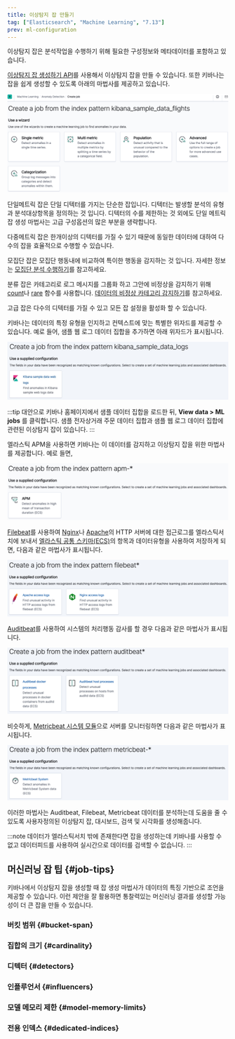 ```yaml
---
title: 이상탐지 잡 만들기
tag: ["Elasticsearch", "Machine Learning", "7.13"]
prev: ml-configuration
---
```


이상탐지 잡은 분석작업을 수행하기 위해 필요한 구성정보와 메타데이터를 포함하고 있습니다.

[이상탐지 잡 생성하기 API](ml-put-job.md)를 사용해서 이상탐지 잡을 만들 수 있습니다.
또한 키바나는 잡을 쉽게 생성할 수 있도록 아래의 마법사를 제공하고 있습니다.

![ml-create-job.jpeg](./images/ml-create-job.jpeg)

단일메트릭 잡은 단일 디텍터를 가지는 단순한 잡입니다.
디텍터는 발생할 분석의 유형과 분석대상항목을 정의하는 것 입니다.
디텍터의 수를 제한하는 것 외에도 단일 메트릭 잡 생성 마법사는 고급 구성옵션의 많은 부분을 생략합니다.

다중메트릭 잡은 한개이상의 디텍터를 가질 수 있기 때문에 동일한 데이터에 대하여 다수의 잡을 효율적으로 수행할 수 있습니다.

모집단 잡은 모집단 행동내에 비교하여 특이한 행동을 감지하는 것 입니다.
자세한 정보는 [모집단 분석 수행하기](ml-configuring-populations.md)를 참고하세요.

분류 잡은 카테고리로 로그 메시지를 그룹화 하고 그안에 비정상을 감지하기 위해 [count](ml-count-functions.md)나 [rare](ml-rare-functions.md) 함수를 사용합니다.
[데이터의 비정상 카테고리 감지하기](ml-configuring-categories.md)를 참고하세요.

고급 잡은 다수의 디텍터를 가질 수 있고 모든 잡 설정을 활성화 할 수 있습니다.

키바나는 데이터의 특정 유형을 인지하고 컨텍스트에 맞는 특별한 위자드를 제공할 수 있습니다.
예로 들어, 샘플 웹 로그 데이터 집합을 추가하면 아래 위자드가 표시됩니다.

![ml-data-recognizer-sample.jpeg](./images/ml-data-recognizer-sample.jpeg)

:::tip
대안으로 키바나 홈페이지에서 샘플 데이터 집합을 로드한 뒤, **View data > ML jobs** 를 클릭합니다.
샘플 전자상거래 주문 데이터 집합과 샘플 웹 로그 데이터 집합에 관련된 이상탐지 잡이 있습니다.
:::

엘라스틱 APM을 사용하면 키바나는 이 데이터를 감지하고 이상탐지 잡을 위한 마법사를 제공합니다.
예로 들면,

![ml-data-recognizer-apm.jpeg](./images/ml-data-recognizer-apm.jpeg)

[Filebeat](https://www.elastic.co/guide/en/beats/filebeat/7.13/index.html)를 사용하여 [Nginx](http://nginx.org/)나 [Apache](https://httpd.apache.org/)의 HTTP 서버에 대한 접근로그를 엘라스틱서치에 보내서 [엘라스틱 공통 스키마(ECS)](https://www.elastic.co/guide/en/ecs/1.8/ecs-reference.html)의 항목과 데이터유형을 사용하여 저장하게 되면, 다음과 같은 마법사가 표시됩니다.

![ml-data-recognizer-filebeat.jpeg](./images/ml-data-recognizer-filebeat.jpeg)

[Auditbeat](https://www.elastic.co/guide/en/beats/auditbeat/7.13/index.html)를 사용하여 시스템의 처리행동 감사를 할 경우 다음과 같은 마법사가 표시됩니다.

![ml-data-recognizer-auditbeat.jpeg](./images/ml-data-recognizer-auditbeat.jpeg)

비슷하게, [Metricbeat 시스템 모듈](https://www.elastic.co/guide/en/beats/metricbeat/7.13/metricbeat-module-system.html)으로 서버를 모니터링하면 다음과 같은 마법사가 표시됩니다.

![ml-data-recognizer-metricbeat.jpeg](./images/ml-data-recognizer-metricbeat.jpeg)

이러한 마법사는 Auditbeat, Filebeat, Metricbeat 데이터를 분석하는데 도움을 줄 수 있도록 사용자정의된 이상탐지 잡, 대시보드, 검색 및 시각화를 생성해줍니다.

:::note
데이터가 엘라스틱서치 밖에 존재한다면 잡을 생성하는데 키바나를 사용할 수 없고 데이터피드를 사용하여 실시간으로 데이터를 검색할 수 없습니다.
:::

## 머신러닝 잡 팁 {#job-tips}

키바나에서 이상탐지 잡을 생성할 때 잡 생성 마법사가 데이터의 특징 기반으로 조언을 제공할 수 있습니다.
이런 제안을 잘 활용하면 통찰력있는 머신러닝 결과를 생성할 가능성이 더 큰 잡을 만들 수 있습니다.

### 버킷 범위 {#bucket-span}

### 집합의 크기 {#cardinality}

### 디텍터 {#detectors}

### 인플루언서 {#influencers}

### 모델 메모리 제한 {#model-memory-limits}

### 전용 인덱스 {#dedicated-indices}

<AdsenseB />